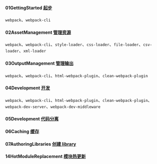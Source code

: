 #### 01GettingStarted [起步](https://www.webpackjs.com/guides/getting-started/)
`webpack`、`webpack-cli`

#### 02AssetManagement [管理资源](https://www.webpackjs.com/guides/asset-management/)
`webpack`、`webpack-cli`、`style-loader`、`css-loader`、`file-loader`、`csv-loader`、`xml-loader`

#### 03OutputManagement [管理输出](https://www.webpackjs.com/guides/output-management/)
`webpack`、`webpack-cli`、`html-webpack-plugin`、`clean-webpack-plugin`

#### 04Development [开发](https://www.webpackjs.com/guides/development/)
`webpack`、`webpack-cli`、`html-webpack-plugin`、`clean-webpack-plugin`、`webpack-dev-server`、`webpack-dev-middleware`

#### 05Development [代码分离](https://webpack.docschina.org/guides/code-splitting/)

#### 06Caching [缓存](https://webpack.docschina.org/guides/caching/)

#### 07AuthoringLibraries [创建 library](https://webpack.docschina.org/guides/author-libraries/)

#### 14HotModuleReplacement [模块热更新](https://webpack.docschina.org/guides/hot-module-replacement/)
